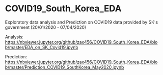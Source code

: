 # COVID19_South_Korea_EDA
Exploratory data analysis and Prediction on COVID19 data provided by SK's government (20/01/2020 - 07/04/2020)

Analysis: https://nbviewer.jupyter.org/github/zax456/COVID19_South_Korea_EDA/blob/master/EDA_on_SK_Covid19.ipynb

Prediction: https://nbviewer.jupyter.org/github/zax456/COVID19_South_Korea_EDA/blob/master/Prediction_COVID19_SouthKorea_May2020.ipynb
